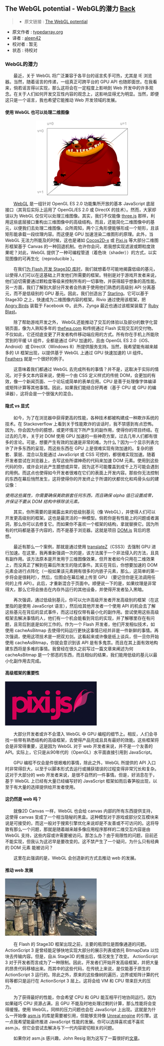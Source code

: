 ## The WebGL potential - WebGL的潜力 [**Back**](./../translation.md)

> * 原文链接 : [The WebGL potential](http://typedarray.org/the-webgl-potential/)
* 原文作者 : [typedarray.org](http://typedarray.org/)
* 译者 : [aleen42](https://github.com/aleen42) 
* 校对者 : 暂无
* 状态 : 待校对

### WebGL的潜力

&#160; &#160; &#160; &#160;最近，关于 WebGL 将广泛兼容于各平台的谣言炙手可热，尤其是 IE 浏览器。当然，随着谣言的传递，一组真正可跨平台的 GPU API 也随即面世。在我看来，倘若谣言得以实现，那么这将会在一定程度上影响到 Web 开发中的许多观念。在关于人们如何开发交互性内容的观念上，这影响显得尤为明显。当然，即便这只是一个谣言，我也希望它能推动 Web 开发领域的发展。

#### 使用 WebGL 也可以处理二维图像

<p align="center"><img src="./grotto-uv.png"></p>

&#160; &#160; &#160; &#160;[WebGL](http://www.khronos.org/webgl/) 是一组针对 OpenGL ES 2.0 功能集所开放的基本 JavaScript 底层接口（其背后实际上运用了 OpenGL/ES 2.0 或 DirectX 的技术）。然而，大家却误以为 WebGL 仅仅可以处理三维图像。其实，我们不仅能像 [three.js](https://github.com/mrdoob/three.js/) 那样，利用这些底层接口重构出三维图像中的高级结构。而且，还能简化二维图像中的基元，以便我们去处理二维图像。众所周知，两个三角形便能够形成一个矩形，且该矩形能承载一段纹理内容。而这便是 GPU 加速渲染二维图形的原理。此外，当 WebGL 无法力所能及的时候，这也是诸如 [Cocos2D-x](http://www.cocos2d-x.org/) 或 [Pixi.js](https://github.com/GoodBoyDigital/pixi.js) 等大部分二维图形框架基于 Canvas 的一种回退机制。也许你会问，若我想实现滤波或颗粒度效果呢？对此，WebGL 提供了一种可编程管道（着色块（shader））的方式，以实现图像的可再生化（reproducible ）。

&#160; &#160; &#160; &#160;在我们[为 Flash 开发 Stage3D 库时](http://www.youtube.com/watch?v=c0IwvN4IdH4)，我们就想着尽可能地揭露低级的基元，以使得人们可以在这基础上开发他们所需要的框架。特别是对于游戏开发者来说，他们迫切需要通过颗粒度等级来控制所有的一切事物，并获得超乎想象的高性能。另一方面，我们了解到大部分开发者会热衷于使用他们熟悉的高级别 API 分离基元，而不是低级别的 GPU 基元。因此，我们创造出了 [Starling](http://gamua.com/starling)。它可以基于 Stage3D 之上，快速成为二维图像内容的框架。Rivio 通过使用该框架，把 [Angry Birds](https://apps.facebook.com/angrybirds/?fb_source=timeline) 装载于 Facebook 中。此外，Zynga 最近也通过该框架装载了 [Ruby Blast](https://apps.facebook.com/rubyblast/?fb_source=search&ref=ts&fref=ts)。

&#160; &#160; &#160; &#160;除了帮助游戏开发之外， WebGL还能推动了交互的体验以及部分的数字化营销页面，像为人熟知多年的 [thefwa.com](http://www.thefwa.com/) 和传统通过 Flash 实现交互的交付物。不仅如此，它还彻底变更了开发者构件移动端应用的方式。所有你在手机上所能欣赏到的平缓 UI 组件，全都是通过 GPU 加速的，且由 OpenGL ES 2.0（iOS、Android）或 DirectX（Windows 8）所提供服务支持。当然，我希望能有越来越多的 UI 框架出现，以提供基于 WebGL 上通过 GPU 快速加速的 UI 组件。[Feathers](http://feathersui.com/) 就是一个很好的例子。

&#160; &#160; &#160; &#160;这意味着我们都通过 WebGL 去完成所有的事情？并不是，这取决于实际的情况。对于多文本内容来说，使用一个由 CSS 定义样式的传统 DOM，会更加的有效，像一个新闻页面、一个论坛或简单的表单应用。CPU 是善于处理像字体编译或矩阵计算等其他事情。因此，如果我们能结合好两者（基于 CPU 或 GPU 的编译器），这将会是一个很强大的混合。

#### 隐式 vs 显式

&#160; &#160; &#160; &#160;如今，为了在浏览器中获得更高的性能，各种技术都被构建成一种欺诈系统的技术。在 Stackoverflow 上看到关于性能欺诈的谈话时，我不禁感到有点恐怖。因为，你会因为你的臆想，或更坏情况下所产生的副作用，使得你的项目终结。在过去的几年，关于对 DOM 使用 GPU 加速的一些神奇方案，过去几年人们都有很多的言论。可是，想要产生有效的加速是非常的难。为什么？因为一个显示列表允许了许多东西的呈现，而这些东西在 GPU 上是很难实现有效加速的。复杂的嵌套、蒙层、混合以及能通过 JavaScript 或 CSS 可控的，都很难实现加速。随着开发者尝试在浏览器上，去写这些所谓神奇的代码来加速 DOM 元素。使用到这些代码的你，或许会对此产生臆想或异常，因为这不可能覆盖到成千上万可能会遇到的用例。而这点也使得如今开发者很难在它们的表面上开发内容。那些你无法控制的东西在幕后悄然发生，这将使得你的开发终止于所谓的伏都优化和鸡骨头似的建议像：

*使用这些属性，你需要确保美欧嵌套任何东西，而且确保 alpha 值已设置成零，并保证不要从 DOM 结构中移除该元素。*

&#160; &#160; &#160; &#160;其实，你所需要的是揭露出来的低级别基元（像 WebGL），并使得人们可以开发更高级别的框架。这也是最灵活的一种模型。倘若你是有性能上的问题或者漏洞，那么你可以去修复它。而如果你不喜欢一个框架的结构，拿就替换它。因为所有的代码都是基于内容的，而不是基于浏览器。这就是项目 [DOM.js](https://github.com/andreasgal/dom.js/) 背后的思想。

&#160; &#160; &#160; &#160;最近有那么一个案例，那就是通过使用 <a href="http://msdn.microsoft.com/en-us/library/ie/jj200289(v=vs.85).aspx" target="_blank">translateZ</a>（CSS3）去强制 GPU 进行加速。在这里，我再重新强调一次的是，该方法属于一个非法侵入的方法，且具有副作用。该方法原本是开发用于三维图像效果，但开发者如今只用在二维效果上，而没真正了解到在幕后所发生的隐式事件。其实在背后，你想要加速的 DOM 元素会进行点阵化（一般如果该元素拥有很多的内嵌子元素，那么，这简单的第一步将会是很耗时），然后，位图会在幕后被上传至 GPU （要记住你是无法调用任何的上传 API）。此后，才重新混合于页面中。顺便说一下的是，如果纹理是非常得大，那么它将会挫击在内存外运行的其他设备，并使得开发者坠入黑暗。

&#160; &#160; &#160; &#160;再次强调，通过低级别基元，你可以允许高级开发者开发高级别的框架（在这里指的是使用 JavaScript 语言），然后给其他开发者一个使用 API 的机会去了解这些基元在背后的显式事件，而这过程仅带有最小化的副作用。尝试使用这些高级框架去解决事情的人，他们有一个机会能看到背后的实现，并了解哪里存在有问题，且背后到底是如何工作的。作为一个 Flash 开发者，他们开发相似技术，如使用 cacheAsBitmap 去使得代码运行更快这事情已经并非是一件新鲜的事情。再次强调，使用这项技术是一把双刃剑。这看起来或许像是纸上谈兵，但一旦你开始使用 cacheAsBitmap，你就会意识到该 API 是有多鬼祟。而且在其上面有效地构建东西将是多难的事情。我曾经在很久之前写过一篇文章来阐述为何 cacheAsBitmap 是一个邪恶的东西，而且相似的结果，我们能用低级的基元以最小化副作用去完成。

#### 高级框架的重要性

<img src="./logo-300x1441.png">

&#160; &#160; &#160; &#160;大部分开发者或许不会潜入 WebGL 中 GPU 编程的细节上。相反，人们会寻找一些带有熟悉结构的高级框架，去使得产品完成且具有最好的效能。这些框架将会是非常得重要，这是因为 WebGL 对于 web 开发者来说，并不是一个友善的 API。实际上，它只是从90年代的（OpenGL）水平面直接引用到 JavaScript。

&#160; &#160; &#160; &#160;GPU 编程不仅会是件很艰难的事情，除此之外，WebGL 所提供的 API 入口时非常得巨大，以至于以脚本形式去运行或捕获错误的过程变得非常冗长和复杂。这对于大部分的 web 开发者来说，是很不自然的一件事情。但是，好消息在于，基于 WebGL 上已经有大量已经编写好的 JavaScript 框架如雨后春笋般出现，以至于有大量的选择提供给开发者使用。

#### 这仍然是 web 吗？

&#160; &#160; &#160; &#160;就像2D Canvas 一样，WebGL 也会给 canvas 内部的所有东西提供支持，这使得 canvas 变成了一个相当隐秘的黑盒。这种模型对于游戏或部分交互模块来说是可接受的，而这一般对于搜索引擎优化来说却是不友善或不可访问的。这将导致有那么一个问题，那就是随着越来越多像应用程序那样的二维交互内容是由 WebGL 支持，这些内容或许需要被访问。那怎么办？由于局限性的问题，目前还不能实现，但我认为这迟早是要改变的。这不禁产生了一个疑问，为什么只有经典的 DOM 元素 能被访问？

&#160; &#160; &#160; &#160;这里在此强调的是，WebGL 会创造新的方式去推动 web 的发展。

#### 推动 web 发展

<img src="./Unreal-Engine-UDK-11-300x187.jpg">

&#160; &#160; &#160; &#160;在 Flash 的 Stage3D 框架出现之前，主要的瓶颈位是图像通道的问题。ActionScript 3 是曾经能足够快地实现大部分的展示列表或依托 BitmapData 以位块去传输内容。但是，自从 Stage3D 的推出后，情况发生了改变。 ActionScript 3 对于开发者而言成为了一种限制。因此，开发者们开始开发高级框架，并把大量的昂贵代码移植出来。而其中的这些代码，在传统上来说，是仅能基于原生的 ActionScript 3 运行的。除此之外，原来的这些像树的遍历，边界或矩阵计算的代码等都只是运行在 ActionScript 3 层上。这将会给 VM 和 CPU 带来巨大的压力。

&#160; &#160; &#160; &#160;为了获得最好的性能，你会希望 CPU 和 GPU 能互相平行地协同运行。因为如果碰巧 CPU 资源占满，且 GPU 不能及时地处理过剩的计算，那么性能将会变得缓慢。使用 WebGL，同样的压力问题也会在 JavaScript 上出现。这就是为什么一开始像 [asm.js](http://asmjs.org/) 的库是需要被引用，但能够支持像 [Unreal engine](http://www.youtube.com/watch?feature=player_embedded&v=XsyogXtyU9o) 的引擎。这一点我希望能最终推进 JavaScript 性能的发展。你可以选择喜欢或不喜欢 asm.js，但它会尝试去解决与下一代内容密切相关的问题。

&#160; &#160; &#160; &#160;如果你对 asm.js 感兴趣，John Resig 刚为这写了一篇很好的[文章](http://ejohn.org/blog/asmjs-javascript-compile-target/)。

